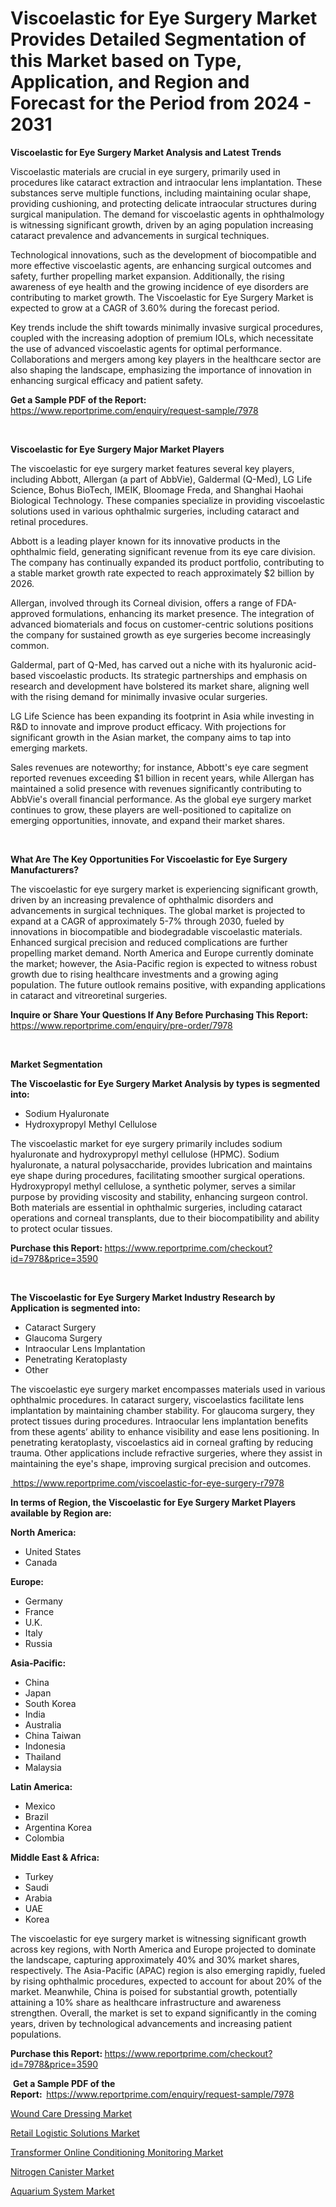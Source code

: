 <p><h1>Viscoelastic for Eye Surgery Market Provides Detailed Segmentation of this Market based on Type, Application, and Region and Forecast for the Period from 2024 - 2031</h1></p><p><strong>Viscoelastic for Eye Surgery Market Analysis and Latest Trends</strong></p>
<p><p>Viscoelastic materials are crucial in eye surgery, primarily used in procedures like cataract extraction and intraocular lens implantation. These substances serve multiple functions, including maintaining ocular shape, providing cushioning, and protecting delicate intraocular structures during surgical manipulation. The demand for viscoelastic agents in ophthalmology is witnessing significant growth, driven by an aging population increasing cataract prevalence and advancements in surgical techniques. </p><p>Technological innovations, such as the development of biocompatible and more effective viscoelastic agents, are enhancing surgical outcomes and safety, further propelling market expansion. Additionally, the rising awareness of eye health and the growing incidence of eye disorders are contributing to market growth. The Viscoelastic for Eye Surgery Market is expected to grow at a CAGR of 3.60% during the forecast period. </p><p>Key trends include the shift towards minimally invasive surgical procedures, coupled with the increasing adoption of premium IOLs, which necessitate the use of advanced viscoelastic agents for optimal performance. Collaborations and mergers among key players in the healthcare sector are also shaping the landscape, emphasizing the importance of innovation in enhancing surgical efficacy and patient safety.</p></p>
<p><strong>Get a Sample PDF of the Report:&nbsp;</strong> <a href="https://www.reportprime.com/enquiry/request-sample/7978?utm_campaign=57&utm_medium=2&utm_source=Github&utm_content=ia&utm_term=28112024&utm_id=viscoelastic-for-eye-surgery">https://www.reportprime.com/enquiry/request-sample/7978</a></p>
<p>&nbsp;</p>
<p><strong>Viscoelastic for Eye Surgery Major Market Players</strong></p>
<p><p>The viscoelastic for eye surgery market features several key players, including Abbott, Allergan (a part of AbbVie), Galdermal (Q-Med), LG Life Science, Bohus BioTech, IMEIK, Bloomage Freda, and Shanghai Haohai Biological Technology. These companies specialize in providing viscoelastic solutions used in various ophthalmic surgeries, including cataract and retinal procedures.</p><p>Abbott is a leading player known for its innovative products in the ophthalmic field, generating significant revenue from its eye care division. The company has continually expanded its product portfolio, contributing to a stable market growth rate expected to reach approximately $2 billion by 2026.</p><p>Allergan, involved through its Corneal division, offers a range of FDA-approved formulations, enhancing its market presence. The integration of advanced biomaterials and focus on customer-centric solutions positions the company for sustained growth as eye surgeries become increasingly common.</p><p>Galdermal, part of Q-Med, has carved out a niche with its hyaluronic acid-based viscoelastic products. Its strategic partnerships and emphasis on research and development have bolstered its market share, aligning well with the rising demand for minimally invasive ocular surgeries.</p><p>LG Life Science has been expanding its footprint in Asia while investing in R&D to innovate and improve product efficacy. With projections for significant growth in the Asian market, the company aims to tap into emerging markets.</p><p>Sales revenues are noteworthy; for instance, Abbott's eye care segment reported revenues exceeding $1 billion in recent years, while Allergan has maintained a solid presence with revenues significantly contributing to AbbVie's overall financial performance. As the global eye surgery market continues to grow, these players are well-positioned to capitalize on emerging opportunities, innovate, and expand their market shares.</p></p>
<p>&nbsp;</p>
<p><strong>What Are The Key Opportunities For Viscoelastic for Eye Surgery Manufacturers?</strong></p>
<p><p>The viscoelastic for eye surgery market is experiencing significant growth, driven by an increasing prevalence of ophthalmic disorders and advancements in surgical techniques. The global market is projected to expand at a CAGR of approximately 5-7% through 2030, fueled by innovations in biocompatible and biodegradable viscoelastic materials. Enhanced surgical precision and reduced complications are further propelling market demand. North America and Europe currently dominate the market; however, the Asia-Pacific region is expected to witness robust growth due to rising healthcare investments and a growing aging population. The future outlook remains positive, with expanding applications in cataract and vitreoretinal surgeries.</p></p>
<p><strong>Inquire or Share Your Questions If Any Before Purchasing This Report:</strong> <a href="https://www.reportprime.com/enquiry/pre-order/7978?utm_campaign=57&utm_medium=2&utm_source=Github&utm_content=ia&utm_term=28112024&utm_id=viscoelastic-for-eye-surgery">https://www.reportprime.com/enquiry/pre-order/7978</a></p>
<p>&nbsp;</p>
<p><strong>Market Segmentation</strong></p>
<p><strong>The Viscoelastic for Eye Surgery Market Analysis by types is segmented into:</strong></p>
<p><ul><li>Sodium Hyaluronate</li><li>Hydroxypropyl Methyl Cellulose</li></ul></p>
<p><p>The viscoelastic market for eye surgery primarily includes sodium hyaluronate and hydroxypropyl methyl cellulose (HPMC). Sodium hyaluronate, a natural polysaccharide, provides lubrication and maintains eye shape during procedures, facilitating smoother surgical operations. Hydroxypropyl methyl cellulose, a synthetic polymer, serves a similar purpose by providing viscosity and stability, enhancing surgeon control. Both materials are essential in ophthalmic surgeries, including cataract operations and corneal transplants, due to their biocompatibility and ability to protect ocular tissues.</p></p>
<p><strong>Purchase this Report:&nbsp;</strong><a href="https://www.reportprime.com/checkout?id=7978&price=3590&utm_campaign=57&utm_medium=2&utm_source=Github&utm_content=ia&utm_term=28112024&utm_id=viscoelastic-for-eye-surgery">https://www.reportprime.com/checkout?id=7978&price=3590</a></p>
<p>&nbsp;</p>
<p><strong>The Viscoelastic for Eye Surgery Market Industry Research by Application is segmented into:</strong></p>
<p><ul><li>Cataract Surgery</li><li>Glaucoma Surgery</li><li>Intraocular Lens Implantation</li><li>Penetrating Keratoplasty</li><li>Other</li></ul></p>
<p><p>The viscoelastic eye surgery market encompasses materials used in various ophthalmic procedures. In cataract surgery, viscoelastics facilitate lens implantation by maintaining chamber stability. For glaucoma surgery, they protect tissues during procedures. Intraocular lens implantation benefits from these agents’ ability to enhance visibility and ease lens positioning. In penetrating keratoplasty, viscoelastics aid in corneal grafting by reducing trauma. Other applications include refractive surgeries, where they assist in maintaining the eye's shape, improving surgical precision and outcomes.</p></p>
<p><a href="https://www.reportprime.com/viscoelastic-for-eye-surgery-r7978?utm_campaign=57&utm_medium=2&utm_source=Github&utm_content=ia&utm_term=28112024&utm_id=viscoelastic-for-eye-surgery">&nbsp;https://www.reportprime.com/viscoelastic-for-eye-surgery-r7978</a></p>
<p><strong>In terms of Region, the Viscoelastic for Eye Surgery Market Players available by Region are:</strong></p>
<p>
    <p> <strong> North America: </strong>
        <ul>
            <li>United States</li>
            <li>Canada</li>
        </ul>
        </p> 
    <p> <strong> Europe: </strong>
        <ul>
            <li>Germany</li>
            <li>France</li>
            <li>U.K.</li>
            <li>Italy</li>
            <li>Russia</li>
        </ul>
        </p> 
    <p> <strong> Asia-Pacific: </strong>
        <ul>
            <li>China</li>
            <li>Japan</li>
            <li>South Korea</li>
            <li>India</li>
            <li>Australia</li>
            <li>China Taiwan</li>
            <li>Indonesia</li>
            <li>Thailand</li>
            <li>Malaysia</li>
        </ul>
        </p> 
    <p> <strong> Latin America: </strong>
        <ul>
            <li>Mexico</li>
            <li>Brazil</li>
            <li>Argentina Korea</li>
            <li>Colombia</li>
        </ul>
        </p> 
    <p> <strong> Middle East & Africa: </strong>
        <ul>
            <li>Turkey</li>
            <li>Saudi</li>
            <li>Arabia</li>
            <li>UAE</li>
            <li>Korea</li>
        </ul>
    </p>
    </p>
<p><p>The viscoelastic for eye surgery market is witnessing significant growth across key regions, with North America and Europe projected to dominate the landscape, capturing approximately 40% and 30% market shares, respectively. The Asia-Pacific (APAC) region is also emerging rapidly, fueled by rising ophthalmic procedures, expected to account for about 20% of the market. Meanwhile, China is poised for substantial growth, potentially attaining a 10% share as healthcare infrastructure and awareness strengthen. Overall, the market is set to expand significantly in the coming years, driven by technological advancements and increasing patient populations.</p></p>
<p><strong>Purchase this Report: </strong><a href="https://www.reportprime.com/checkout?id=7978&price=3590&utm_campaign=57&utm_medium=2&utm_source=Github&utm_content=ia&utm_term=28112024&utm_id=viscoelastic-for-eye-surgery">https://www.reportprime.com/checkout?id=7978&price=3590</a></p>
<p>&nbsp;<strong>Get a Sample PDF of the Report:&nbsp;&nbsp;</strong><a href="https://www.reportprime.com/enquiry/request-sample/7978?utm_campaign=57&utm_medium=2&utm_source=Github&utm_content=ia&utm_term=28112024&utm_id=viscoelastic-for-eye-surgery">https://www.reportprime.com/enquiry/request-sample/7978</a></p>
<p><strong></strong></p>
<p><p><a href="https://github.com/FlorianWolf90/Market-Research-Report-List-1/blob/main/wound-care-dressing-market.md?utm_campaign=57&utm_medium=2&utm_source=Github&utm_content=ia&utm_term=28112024&utm_id=viscoelastic-for-eye-surgery">Wound Care Dressing Market</a></p><p><a href="https://issuu.com/reportprime-2/docs/retail-logistic-solutions-market-si_c23f5489560782?utm_campaign=57&utm_medium=2&utm_source=Github&utm_content=ia&utm_term=28112024&utm_id=viscoelastic-for-eye-surgery">Retail Logistic Solutions Market</a></p><p><a href="https://issuu.com/reportprime-2/docs/transformer-online-conditioning-mon_beafc9932d4d65?utm_campaign=57&utm_medium=2&utm_source=Github&utm_content=ia&utm_term=28112024&utm_id=viscoelastic-for-eye-surgery">Transformer Online Conditioning Monitoring Market</a></p><p><a href="https://github.com/NargisHussain75/Market-Research-Report-List-1/blob/main/nitrogen-canister-market.md?utm_campaign=57&utm_medium=2&utm_source=Github&utm_content=ia&utm_term=28112024&utm_id=viscoelastic-for-eye-surgery">Nitrogen Canister Market</a></p><p><a href="https://www.linkedin.com/pulse/whats-ahead-aquarium-system-market-analysis-2024-2031-14-cagr-cvfmf?utm_campaign=57&utm_medium=2&utm_source=Github&utm_content=ia&utm_term=28112024&utm_id=viscoelastic-for-eye-surgery">Aquarium System Market</a></p></p>